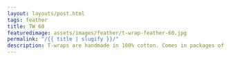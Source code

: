 ```yaml
---
layout: layouts/post.html
tags: feather
title: TW 60
featuredimage: assets/images/feather/t-wrap-feather-60.jpg
permalink: "/{{ title | slugify }}/"
description: T-wraps are handmade in 100% cotton. Comes in packages of 10 pieces of the same design. Probably the worlds best commercial for any Fun Park.
---
```

